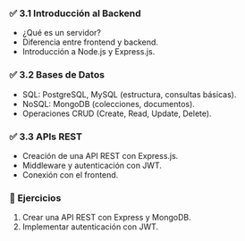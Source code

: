 ### ✅ 3.1 Introducción al Backend
- ¿Qué es un servidor?
- Diferencia entre frontend y backend.
- Introducción a Node.js y Express.js.

### ✅ 3.2 Bases de Datos
- SQL: PostgreSQL, MySQL (estructura, consultas básicas).
- NoSQL: MongoDB (colecciones, documentos).
- Operaciones CRUD (Create, Read, Update, Delete).

### ✅ 3.3 APIs REST
- Creación de una API REST con Express.js.
- Middleware y autenticación con JWT.
- Conexión con el frontend.

### 🔹 Ejercicios
1. Crear una API REST con Express y MongoDB.
2. Implementar autenticación con JWT.
